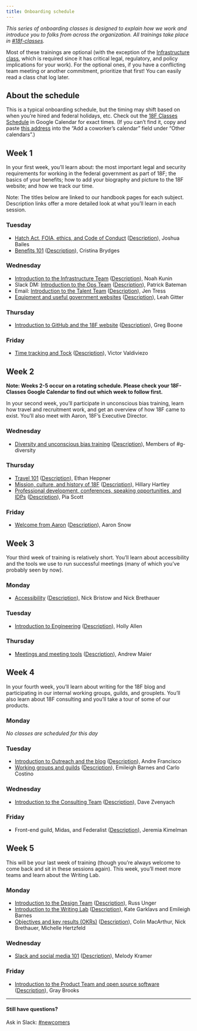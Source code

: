 ```yaml
---
title: Onboarding schedule
---
```


_This series of onboarding classes is designed to explain how we work and introduce you to folks from across the organization. All trainings take place in [#18f-classes](https://18f.slack.com/messages/18f-classes/)._

Most of these trainings are optional (with the exception of the [Infrastructure class](https://handbook.18f.gov/classes/#infrastructure-team), which is required since it has critical legal, regulatory, and policy implications for your work). For the optional ones, if you have a conflicting team meeting or another commitment, prioritize that first! You can easily read a class chat log later.

## About the schedule

This is a typical onboarding schedule, but the timing may shift based on when you’re hired and federal holidays, etc. Check out the [18F Classes Schedule](https://www.google.com/calendar/b/1/embed?src=gsa.gov_vpfql4425bt1kj5fatahokgg94@group.calendar.google.com&ctz=America/New_York) in Google Calendar for exact times. (If you can’t find it, copy and paste [this address](gsa.gov_vpfql4425bt1kj5fatahokgg94@group.calendar.google.com) into the “Add a coworker’s calendar” field under “Other calendars”.)

## <a name="week-1"></a>Week 1
In your first week, you’ll learn about: the most important legal and security requirements for working in the federal government as part of 18F; the basics of your benefits; how to add your biography and picture to the 18F website; and how we track our time.

Note: The titles below are linked to our handbook pages for each subject. Description links offer a more detailed look at what you’ll learn in each session.

### Tuesday
* [Hatch Act, FOIA, ethics, and Code of Conduct](https://handbook.18f.gov/hatch-act-foia-ethics-code-of-conduct) ([Description](https://handbook.18f.gov/classes/#ethics)), Joshua Bailes
* [Benefits 101](https://handbook.18f.gov/benefits) ([Description](https://handbook.18f.gov/classes/#benefits)), Cristina Brydges

### Wednesday
* [Introduction to the Infrastructure Team](https://handbook.18f.gov/intro-to-18f-infrastructure) ([Description](https://handbook.18f.gov/classes/#infrastructure-team)), Noah Kunin
* Slack DM: [Introduction to the Ops Team](https://handbook.18f.gov/operations) ([Description](https://handbook.18f.gov/classes/#ops-team)), Patrick Bateman
* Email: [Introduction to the Talent Team](https://handbook.18f.gov/talent) ([Description](https://handbook.18f.gov/classes/#talent-team)), Jen Tress
* [Equipment and useful government websites](https://handbook.18f.gov/gsa-tools-equipment-and-transit) ([Description](https://handbook.18f.gov/classes/#equipment)), Leah Gitter

### Thursday
* [Introduction to GitHub and the 18F website](https://handbook.18f.gov/github-and-18f-site) ([Description](https://handbook.18f.gov/classes/#github-18F-site)), Greg Boone

### Friday
* [Time tracking and Tock](https://handbook.18f.gov/tock) ([Description](https://handbook.18f.gov/classes/#tock)), Victor Valdiviezo


## Week 2

**Note: Weeks 2-5 occur on a rotating schedule. Please check your 18F-Classes Google Calendar to find out which week to follow first.**

In your second week, you’ll participate in unconscious bias training, learn how travel and recruitment work, and get an overview of how 18F came to exist. You’ll also meet with Aaron, 18F’s Executive Director.

### Wednesday
* [Diversity and unconscious bias training](https://handbook.18f.gov/intro-to-the-diversity-guild) ([Description](https://handbook.18f.gov/classes/#diversity)), Members of #g-diversity

### Thursday
* [Travel 101](https://handbook.18f.gov/travel-101) ([Description](https://handbook.18f.gov/classes/#travel)), Ethan Heppner
* [Mission, culture, and history of 18F](https://handbook.18f.gov/history-and-values) ([Description](https://handbook.18f.gov/classes/#mission-culture-history)), Hillary Hartley
* [Professional development, conferences, speaking opportunities, and IDPs](https://handbook.18f.gov/professional-development-and-training) ([Description](https://handbook.18f.gov/classes/#professional-development)), Pia Scott

### Friday
* [Welcome from Aaron](https://handbook.18f.gov/welcome-from-phaedra-and-aaron) ([Description](https://handbook.18f.gov/classes/#meet-aaron-phaedra)), Aaron Snow

## <a name="week-3"></a>Week 3
Your third week of training is relatively short. You’ll learn about accessibility and the tools we use to run successful meetings (many of which you’ve probably seen by now).

### Monday
* [Accessibility](https://handbook.18f.gov/accessibility) ([Description](https://handbook.18f.gov/classes/#accessibility)), Nick Bristow and Nick Brethauer

### Tuesday
* [Introduction to Engineering](https://handbook.18f.gov/engineering/) ([Description](https://handbook.18f.gov/classes/#engineering-team)), Holly Allen

### Thursday
* [Meetings and meeting tools](https://handbook.18f.gov/meetings-and-meeting-tools) ([Description](https://handbook.18f.gov/classes/#meetings)), Andrew Maier

## <a name="week-4"></a>Week 4
In your fourth week, you’ll learn about writing for the 18F blog and participating in our internal working groups, guilds, and grouplets. You’ll also learn about 18F consulting and you’ll take a tour of some of our products.

### Monday
_No classes are scheduled for this day_

### Tuesday
* [Introduction to Outreach and the blog](https://handbook.18f.gov/outreach) ([Description](https://handbook.18f.gov/classes/#heading-12)), Andre Francisco
* [Working groups and guilds](https://handbook.18f.gov/working-groups-and-guilds-101) ([Description](https://handbook.18f.gov/classes/#groups-guilds-guides)), Emileigh Barnes and Carlo Costino

### Wednesday
* [Introduction to the Consulting Team](https://handbook.18f.gov/consulting) ([Description](https://handbook.18f.gov/classes/#consulting-team)), Dave Zvenyach

### Friday
* Front-end guild, Midas, and Federalist ([Description](https://handbook.18f.gov/classes/#18f-products)), Jeremia Kimelman

## <a name="week-5"></a>Week 5
This will be your last week of training (though you’re always welcome to come back and sit in these sessions again). This week, you’ll meet more teams and learn about the Writing Lab.

### Monday
* [Introduction to the Design Team](https://handbook.18f.gov/design) ([Description](https://handbook.18f.gov/classes/#design-team)), Russ Unger
* [Introduction to the Writing Lab](https://handbook.18f.gov/intro-to-writing-lab) ([Description](https://handbook.18f.gov/classes/#writing-labs)), Kate Garklavs and Emileigh Barnes
* [Objectives and key results (OKRs)](https://handbook.18f.gov/objectives-key-results/) ([Description](https://handbook.18f.gov/classes/#performance-plans-OKRs)), Colin MacArthur, Nick Brethauer, Michelle Hertzfeld

### Wednesday
* [Slack and social media 101](https://handbook.18f.gov/slack-and-social-media) ([Description](https://handbook.18f.gov/classes/#slack-social-media)), Melody Kramer

### Friday
* [Introduction to the Product Team and open source software](https://handbook.18f.gov/intro-to-product-and-open-source) ([Description](https://handbook.18f.gov/classes/#product-team)), Gray Brooks

---

#### Still have questions?

Ask in Slack: [#newcomers](https://18f.slack.com/messages/newcomers)
